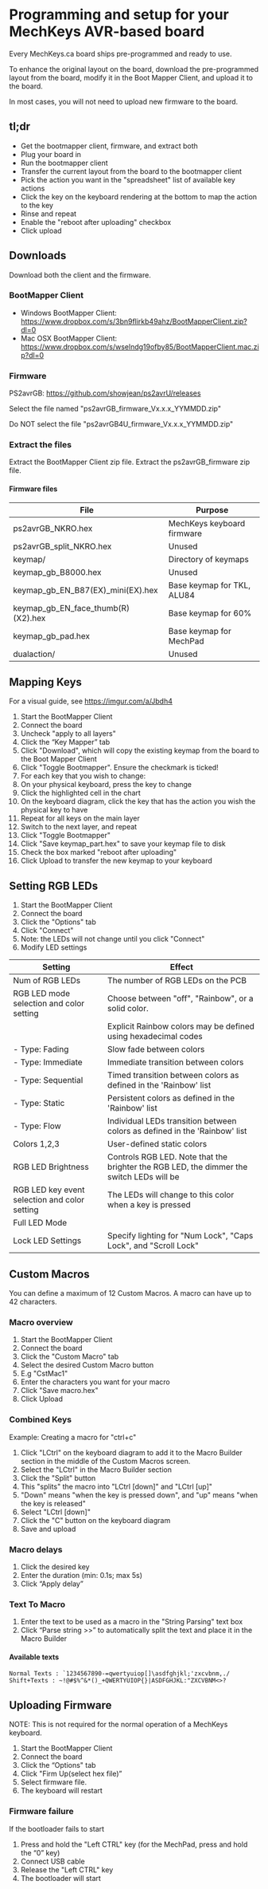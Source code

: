 
# Programming and setup for your MechKeys AVR-based board

Every MechKeys.ca board ships pre-programmed and ready to use.

To enhance the original layout on the board, download the pre-programmed layout from the board, modify it in the Boot Mapper Client, and upload it to the board.

In most cases, you will not need to upload new firmware to the board.

## tl;dr
* Get the bootmapper client, firmware, and extract both
* Plug your board in
* Run the bootmapper client
* Transfer the current layout from the board to the bootmapper client
* Pick the action you want in the "spreadsheet" list of available key actions
* Click the key on the keyboard rendering at the bottom to map the action to the key
* Rinse and repeat
* Enable the "reboot after uploading" checkbox
* Click upload


## Downloads
Download both the client and the firmware.

### BootMapper Client
* Windows BootMapper Client: https://www.dropbox.com/s/3bn9flirkb49ahz/BootMapperClient.zip?dl=0
* Mac OSX BootMapper Client: https://www.dropbox.com/s/wselndg19ofby85/BootMapperClient.mac.zip?dl=0

### Firmware
PS2avrGB: https://github.com/showjean/ps2avrU/releases

Select the file named "ps2avrGB_firmware_Vx.x.x_YYMMDD.zip"

Do NOT select the file "ps2avrGB4U_firmware_Vx.x.x_YYMMDD.zip"

### Extract the files

Extract the BootMapper Client zip file.
Extract the ps2avrGB_firmware zip file.

#### Firmware files
| File                    | Purpose                    |
|-------------------------|----------------------------|
| ps2avrGB_NKRO.hex       | MechKeys keyboard firmware |
| ps2avrGB_split_NKRO.hex | Unused                     |
| keymap/                 | Directory of keymaps       |
| keymap_gb_B8000.hex     | Unused                     |
| keymap_gb_EN_B87(EX)_mini(EX).hex | Base keymap for TKL, ALU84 |
| keymap_gb_EN_face_thumb(R)(X2).hex | Base keymap for 60% |
| keymap_gb_pad.hex        | Base keymap for MechPad | 
| dualaction/              | Unused |


## Mapping Keys

For a visual guide, see https://imgur.com/a/Jbdh4

1. Start the BootMapper Client
1. Connect the board
2. Uncheck "apply to all layers"
1. Click the “Key Mapper” tab
1. Click "Download", which will copy the existing keymap from the board to the Boot Mapper Client
2. Click "Toggle Bootmapper". Ensure the checkmark is ticked!
1. For each key that you wish to change:
  1. On your physical keyboard, press the key to change
  2. Click the highlighted cell in the chart
  2. On the keyboard diagram, click the key that has the action you wish the physical key to have
1. Repeat for all keys on the main layer
2. Switch to the next layer, and repeat
3. Click "Toggle Bootmapper"
2. Click "Save keymap_part.hex" to save your keymap file to disk
3. Check the box marked "reboot after uploading"
3. Click Upload to transfer the new keymap to your keyboard


## Setting RGB LEDs
1. Start the BootMapper Client
1. Connect the board
2. Click the "Options" tab
1. Click "Connect"
  1. Note: the LEDs will not change until you click "Connect"
1. Modify LED settings

| Setting | Effect |
|---------|--------|
| Num of RGB LEDs | The number of RGB LEDs on the PCB |
| RGB LED mode selection and color setting | Choose between "off", "Rainbow", or a solid color. | 
|                                          | Explicit Rainbow colors may be defined using hexadecimal codes |
| - Type: Fading | Slow fade between colors |
| - Type: Immediate | Immediate transition between colors |
| - Type: Sequential | Timed transition between colors as defined in the 'Rainbow' list |
| - Type: Static | Persistent colors as defined in the 'Rainbow' list |
| - Type: Flow | Individual LEDs transition between colors as defined in the 'Rainbow' list |
| Colors 1,2,3 | User-defined static colors |
| RGB LED Brightness | Controls RGB LED. Note that the brighter the RGB LED, the dimmer the switch LEDs will be |
| RGB LED key event selection and color setting | The LEDs will change to this color when a key is pressed |
| Full LED Mode | |
| Lock LED Settings | Specify lighting for "Num Lock", "Caps Lock", and "Scroll Lock" |


## Custom Macros 
You can define a maximum of 12 Custom Macros.
A macro can have up to 42 characters.

### Macro overview
1. Start the BootMapper Client
1. Connect the board
2. Click the "Custom Macro" tab
3. Select the desired Custom Macro button
  1. E.g "CstMac1"  
4. Enter the characters you want for your macro
5. Click "Save macro.hex"
6. Click Upload

### Combined Keys
Example: Creating a macro for "ctrl+c"

1. Click "LCtrl" on the keyboard diagram to add it to the Macro Builder section in the middle of the Custom Macros screen.
2. Select the "LCtrl" in the Macro Builder section
3. Click the "Split" button 
4. This "splits" the macro into "LCtrl [down]" and "LCtrl [up]"
5. "Down" means "when the key is pressed down", and "up" means "when the key is released"
6. Select "LCtrl [down]"
7. Click the "C" button on the keyboard diagram
8. Save and upload

### Macro delays
1. Click the desired key
2. Enter the duration (min: 0.1s; max 5s) 
3. Click “Apply delay”

### Text To Macro
1. Enter the text to be used as a macro in the "String Parsing" text box 
2. Click “Parse string >>” to automatically split the text and place it in the Macro Builder 

#### Available texts 
```
Normal Texts : `1234567890-=qwertyuiop[]\asdfghjkl;'zxcvbnm,./
Shift+Texts : ~!@#$%^&*()_+QWERTYUIOP{}|ASDFGHJKL:"ZXCVBNM<>?
```


## Uploading Firmware

NOTE: This is not required for the normal operation of a MechKeys keyboard. 

1. Start the BootMapper Client
1. Connect the board
1. Click the “Options" tab
2. Click "Firm Up(select hex file)”
3. Select firmware file.
4. The keyboard will restart

### Firmware failure
If the bootloader fails to start

1. Press and hold the "Left CTRL" key (for the MechPad, press and hold the “0” key)
2. Connect USB cable 
3. Release the "Left CTRL" key
4. The bootloader will start
